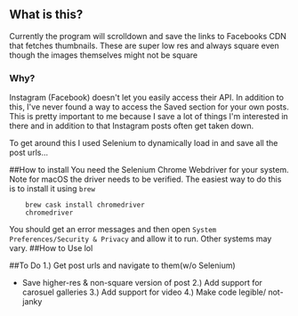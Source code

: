 ## What is this?
Currently the program will scrolldown and save the links to 
Facebooks CDN that fetches thumbnails. These are super low res and 
always square even though the images themselves might not be square

### Why?
Instagram (Facebook) doesn't let you easily access their API. In addition to this,
I've never found a way to access the Saved section for your own posts. This is pretty 
important to me because I save a lot of things I'm interested in there and in addition
to that Instagram posts often get taken down.

To get around this I used Selenium to dynamically load in and save all the post urls...

##How to install
You need the Selenium Chrome Webdriver for your system. Note for macOS the driver 
needs to be verified. The easiest way to do this is to install it using `brew`
```
    brew cask install chromedriver
    chromedriver
```
You should get an error messages and then open `System Preferences/Security & Privacy`
and allow it to run. Other systems may vary.
##How to Use
lol

##To Do
1.) Get post urls and navigate to them(w/o Selenium)
  * Save higher-res & non-square version of post
2.) Add support for carosuel galleries
3.) Add support for video
4.) Make code legible/ not-janky
